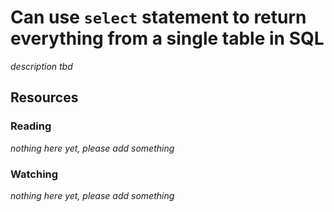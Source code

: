 # Can use `select` statement to return everything from a single table in SQL
_description tbd_
## Resources
### Reading
_nothing here yet, please add something_
### Watching
_nothing here yet, please add something_
